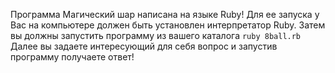 Программа Магический шар написана на языке Ruby!
Для ее запуска у Вас на компьютере должен быть установлен интерпретатор Ruby.
Затем вы должны запустить программу из вашего каталога ```ruby 8ball.rb```
Далее вы задаете интересующий для себя вопрос и запустив программу получаете ответ!
